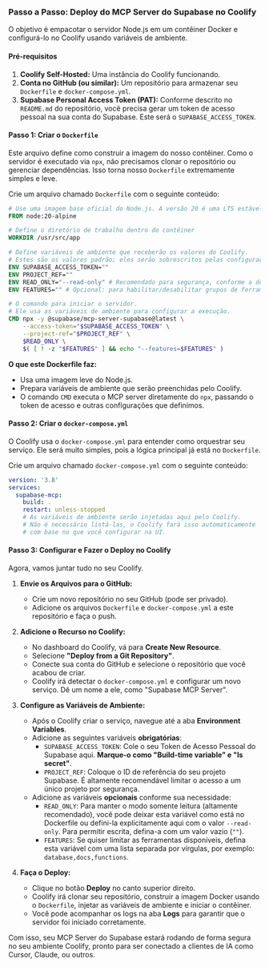

### Passo a Passo: Deploy do MCP Server do Supabase no Coolify

O objetivo é empacotar o servidor Node.js em um contêiner Docker e configurá-lo no Coolify usando variáveis de ambiente.

#### Pré-requisitos

1.  **Coolify Self-Hosted:** Uma instância do Coolify funcionando.
2.  **Conta no GitHub (ou similar):** Um repositório para armazenar seu `Dockerfile` e `docker-compose.yml`.
3.  **Supabase Personal Access Token (PAT):** Conforme descrito no `README.md` do repositório, você precisa gerar um token de acesso pessoal na sua conta do Supabase. Este será o `SUPABASE_ACCESS_TOKEN`.

#### Passo 1: Criar o `Dockerfile`

Este arquivo define como construir a imagem do nosso contêiner. Como o servidor é executado via `npx`, não precisamos clonar o repositório ou gerenciar dependências. Isso torna nosso `Dockerfile` extremamente simples e leve.

Crie um arquivo chamado `Dockerfile` com o seguinte conteúdo:

```dockerfile
# Use uma imagem base oficial do Node.js. A versão 20 é uma LTS estável.
FROM node:20-alpine

# Define o diretório de trabalho dentro do contêiner
WORKDIR /usr/src/app

# Define variáveis de ambiente que receberão os valores do Coolify.
# Estes são os valores padrão; eles serão sobrescritos pelas configurações do seu serviço no Coolify.
ENV SUPABASE_ACCESS_TOKEN=""
ENV PROJECT_REF=""
ENV READ_ONLY="--read-only" # Recomendado para segurança, conforme a documentação
ENV FEATURES="" # Opcional: para habilitar/desabilitar grupos de ferramentas, ex: "database,docs"

# O comando para iniciar o servidor.
# Ele usa as variáveis de ambiente para configurar a execução.
CMD npx -y @supabase/mcp-server-supabase@latest \
    --access-token="$SUPABASE_ACCESS_TOKEN" \
    --project-ref="$PROJECT_REF" \
    $READ_ONLY \
    $( [ ! -z "$FEATURES" ] && echo "--features=$FEATURES" )
```

**O que este Dockerfile faz:**

  * Usa uma imagem leve do Node.js.
  * Prepara variáveis de ambiente que serão preenchidas pelo Coolify.
  * O comando `CMD` executa o MCP server diretamente do `npx`, passando o token de acesso e outras configurações que definimos.

#### Passo 2: Criar o `docker-compose.yml`

O Coolify usa o `docker-compose.yml` para entender como orquestrar seu serviço. Ele será muito simples, pois a lógica principal já está no `Dockerfile`.

Crie um arquivo chamado `docker-compose.yml` com o seguinte conteúdo:

```yaml
version: '3.8'
services:
  supabase-mcp:
    build: .
    restart: unless-stopped
    # As variáveis de ambiente serão injetadas aqui pelo Coolify.
    # Não é necessário listá-las, o Coolify fará isso automaticamente
    # com base no que você configurar na UI.
```

#### Passo 3: Configurar e Fazer o Deploy no Coolify

Agora, vamos juntar tudo no seu Coolify.

1.  **Envie os Arquivos para o GitHub:**

      * Crie um novo repositório no seu GitHub (pode ser privado).
      * Adicione os arquivos `Dockerfile` e `docker-compose.yml` a este repositório e faça o push.

2.  **Adicione o Recurso no Coolify:**

      * No dashboard do Coolify, vá para **Create New Resource**.
      * Selecione **"Deploy from a Git Repository"**.
      * Conecte sua conta do GitHub e selecione o repositório que você acabou de criar.
      * Coolify irá detectar o `docker-compose.yml` e configurar um novo serviço. Dê um nome a ele, como "Supabase MCP Server".

3.  **Configure as Variáveis de Ambiente:**

      * Após o Coolify criar o serviço, navegue até a aba **Environment Variables**.
      * Adicione as seguintes variáveis **obrigatórias**:
          * `SUPABASE_ACCESS_TOKEN`: Cole o seu Token de Acesso Pessoal do Supabase aqui. **Marque-o como "Build-time variable" e "Is secret"**.
          * `PROJECT_REF`: Coloque o ID de referência do seu projeto Supabase. É altamente recomendável limitar o acesso a um único projeto por segurança.
      * Adicione as variáveis **opcionais** conforme sua necessidade:
          * `READ_ONLY`: Para manter o modo somente leitura (altamente recomendado), você pode deixar esta variável como está no Dockerfile ou defini-la explicitamente aqui com o valor `--read-only`. Para permitir escrita, defina-a com um valor vazio (`""`).
          * `FEATURES`: Se quiser limitar as ferramentas disponíveis, defina esta variável com uma lista separada por vírgulas, por exemplo: `database,docs,functions`.

4.  **Faça o Deploy:**

      * Clique no botão **Deploy** no canto superior direito.
      * Coolify irá clonar seu repositório, construir a imagem Docker usando o `Dockerfile`, injetar as variáveis de ambiente e iniciar o contêiner.
      * Você pode acompanhar os logs na aba **Logs** para garantir que o servidor foi iniciado corretamente.

Com isso, seu MCP Server do Supabase estará rodando de forma segura no seu ambiente Coolify, pronto para ser conectado a clientes de IA como Cursor, Claude, ou outros.